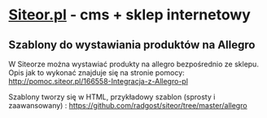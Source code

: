 [Siteor.pl](http://siteor.pl/) - cms + sklep internetowy
===========

Szablony do wystawiania produktów na Allegro
---------------

W Siteorze można wystawiać produkty na allegro bezpośrednio ze sklepu. Opis jak to wykonać znajduje się na stronie pomocy: http://pomoc.siteor.pl/166558-Integracja-z-Allegro-pl

Szablony tworzy się w HTML, przykładowy szablon (sprosty i zaawansowany) : https://github.com/radgost/siteor/tree/master/allegro



